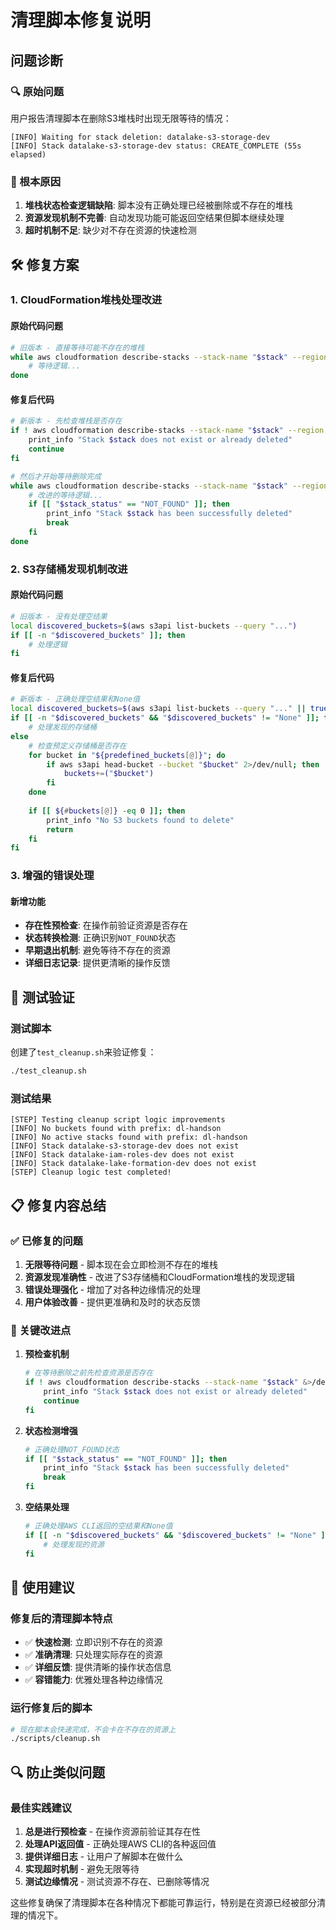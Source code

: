 # 清理脚本修复说明

## 问题诊断

### 🔍 原始问题
用户报告清理脚本在删除S3堆栈时出现无限等待的情况：
```
[INFO] Waiting for stack deletion: datalake-s3-storage-dev
[INFO] Stack datalake-s3-storage-dev status: CREATE_COMPLETE (55s elapsed)
```

### 🎯 根本原因
1. **堆栈状态检查逻辑缺陷**: 脚本没有正确处理已经被删除或不存在的堆栈
2. **资源发现机制不完善**: 自动发现功能可能返回空结果但脚本继续处理
3. **超时机制不足**: 缺少对不存在资源的快速检测

## 🛠️ 修复方案

### 1. CloudFormation堆栈处理改进

#### 原始代码问题
```bash
# 旧版本 - 直接等待可能不存在的堆栈
while aws cloudformation describe-stacks --stack-name "$stack" --region "$AWS_REGION" &>/dev/null; do
    # 等待逻辑...
done
```

#### 修复后代码
```bash
# 新版本 - 先检查堆栈是否存在
if ! aws cloudformation describe-stacks --stack-name "$stack" --region "$AWS_REGION" &>/dev/null; then
    print_info "Stack $stack does not exist or already deleted"
    continue
fi

# 然后才开始等待删除完成
while aws cloudformation describe-stacks --stack-name "$stack" --region "$AWS_REGION" &>/dev/null; do
    # 改进的等待逻辑...
    if [[ "$stack_status" == "NOT_FOUND" ]]; then
        print_info "Stack $stack has been successfully deleted"
        break
    fi
done
```

### 2. S3存储桶发现机制改进

#### 原始代码问题
```bash
# 旧版本 - 没有处理空结果
local discovered_buckets=$(aws s3api list-buckets --query "...")
if [[ -n "$discovered_buckets" ]]; then
    # 处理逻辑
fi
```

#### 修复后代码
```bash
# 新版本 - 正确处理空结果和None值
local discovered_buckets=$(aws s3api list-buckets --query "..." || true)
if [[ -n "$discovered_buckets" && "$discovered_buckets" != "None" ]]; then
    # 处理发现的存储桶
else
    # 检查预定义存储桶是否存在
    for bucket in "${predefined_buckets[@]}"; do
        if aws s3api head-bucket --bucket "$bucket" 2>/dev/null; then
            buckets+=("$bucket")
        fi
    done
    
    if [[ ${#buckets[@]} -eq 0 ]]; then
        print_info "No S3 buckets found to delete"
        return
    fi
fi
```

### 3. 增强的错误处理

#### 新增功能
- **存在性预检查**: 在操作前验证资源是否存在
- **状态转换检测**: 正确识别`NOT_FOUND`状态
- **早期退出机制**: 避免等待不存在的资源
- **详细日志记录**: 提供更清晰的操作反馈

## 🧪 测试验证

### 测试脚本
创建了`test_cleanup.sh`来验证修复：
```bash
./test_cleanup.sh
```

### 测试结果
```
[STEP] Testing cleanup script logic improvements
[INFO] No buckets found with prefix: dl-handson
[INFO] No active stacks found with prefix: dl-handson
[INFO] Stack datalake-s3-storage-dev does not exist
[INFO] Stack datalake-iam-roles-dev does not exist
[INFO] Stack datalake-lake-formation-dev does not exist
[STEP] Cleanup logic test completed!
```

## 📋 修复内容总结

### ✅ 已修复的问题

1. **无限等待问题** - 脚本现在会立即检测不存在的堆栈
2. **资源发现准确性** - 改进了S3存储桶和CloudFormation堆栈的发现逻辑
3. **错误处理强化** - 增加了对各种边缘情况的处理
4. **用户体验改善** - 提供更准确和及时的状态反馈

### 🔧 关键改进点

1. **预检查机制**
   ```bash
   # 在等待删除之前先检查资源是否存在
   if ! aws cloudformation describe-stacks --stack-name "$stack" &>/dev/null; then
       print_info "Stack $stack does not exist or already deleted"
       continue
   fi
   ```

2. **状态检测增强**
   ```bash
   # 正确处理NOT_FOUND状态
   if [[ "$stack_status" == "NOT_FOUND" ]]; then
       print_info "Stack $stack has been successfully deleted"
       break
   fi
   ```

3. **空结果处理**
   ```bash
   # 正确处理AWS CLI返回的空结果和None值
   if [[ -n "$discovered_buckets" && "$discovered_buckets" != "None" ]]; then
       # 处理发现的资源
   fi
   ```

## 🚀 使用建议

### 修复后的清理脚本特点
- ✅ **快速检测**: 立即识别不存在的资源
- ✅ **准确清理**: 只处理实际存在的资源
- ✅ **详细反馈**: 提供清晰的操作状态信息
- ✅ **容错能力**: 优雅处理各种边缘情况

### 运行修复后的脚本
```bash
# 现在脚本会快速完成，不会卡在不存在的资源上
./scripts/cleanup.sh
```

## 🔍 防止类似问题

### 最佳实践建议
1. **总是进行预检查** - 在操作资源前验证其存在性
2. **处理API返回值** - 正确处理AWS CLI的各种返回值
3. **提供详细日志** - 让用户了解脚本在做什么
4. **实现超时机制** - 避免无限等待
5. **测试边缘情况** - 测试资源不存在、已删除等情况

这些修复确保了清理脚本在各种情况下都能可靠运行，特别是在资源已经被部分清理的情况下。
